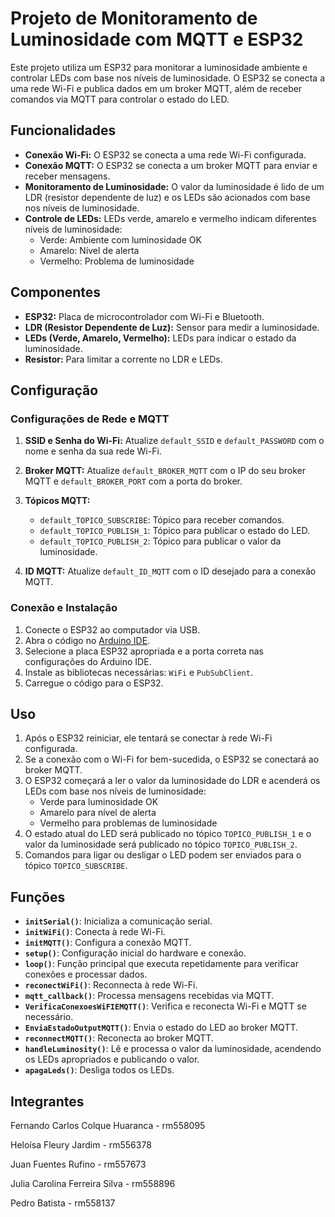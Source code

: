 # Projeto de Monitoramento de Luminosidade com MQTT e ESP32

Este projeto utiliza um ESP32 para monitorar a luminosidade ambiente e controlar LEDs com base nos níveis de luminosidade. O ESP32 se conecta a uma rede Wi-Fi e publica dados em um broker MQTT, além de receber comandos via MQTT para controlar o estado do LED.

## Funcionalidades

- **Conexão Wi-Fi:** O ESP32 se conecta a uma rede Wi-Fi configurada.
- **Conexão MQTT:** O ESP32 se conecta a um broker MQTT para enviar e receber mensagens.
- **Monitoramento de Luminosidade:** O valor da luminosidade é lido de um LDR (resistor dependente de luz) e os LEDs são acionados com base nos níveis de luminosidade.
- **Controle de LEDs:** LEDs verde, amarelo e vermelho indicam diferentes níveis de luminosidade:
  - Verde: Ambiente com luminosidade OK
  - Amarelo: Nível de alerta
  - Vermelho: Problema de luminosidade

## Componentes

- **ESP32:** Placa de microcontrolador com Wi-Fi e Bluetooth.
- **LDR (Resistor Dependente de Luz):** Sensor para medir a luminosidade.
- **LEDs (Verde, Amarelo, Vermelho):** LEDs para indicar o estado da luminosidade.
- **Resistor:** Para limitar a corrente no LDR e LEDs.

## Configuração

### Configurações de Rede e MQTT

1. **SSID e Senha do Wi-Fi:**
   Atualize `default_SSID` e `default_PASSWORD` com o nome e senha da sua rede Wi-Fi.

2. **Broker MQTT:**
   Atualize `default_BROKER_MQTT` com o IP do seu broker MQTT e `default_BROKER_PORT` com a porta do broker.

3. **Tópicos MQTT:**
   - `default_TOPICO_SUBSCRIBE`: Tópico para receber comandos.
   - `default_TOPICO_PUBLISH_1`: Tópico para publicar o estado do LED.
   - `default_TOPICO_PUBLISH_2`: Tópico para publicar o valor da luminosidade.

4. **ID MQTT:**
   Atualize `default_ID_MQTT` com o ID desejado para a conexão MQTT.

### Conexão e Instalação

1. Conecte o ESP32 ao computador via USB.
2. Abra o código no [Arduino IDE](https://www.arduino.cc/en/software).
3. Selecione a placa ESP32 apropriada e a porta correta nas configurações do Arduino IDE.
4. Instale as bibliotecas necessárias: `WiFi` e `PubSubClient`.
5. Carregue o código para o ESP32.

## Uso

1. Após o ESP32 reiniciar, ele tentará se conectar à rede Wi-Fi configurada.
2. Se a conexão com o Wi-Fi for bem-sucedida, o ESP32 se conectará ao broker MQTT.
3. O ESP32 começará a ler o valor da luminosidade do LDR e acenderá os LEDs com base nos níveis de luminosidade:
   - Verde para luminosidade OK
   - Amarelo para nível de alerta
   - Vermelho para problemas de luminosidade
4. O estado atual do LED será publicado no tópico `TOPICO_PUBLISH_1` e o valor da luminosidade será publicado no tópico `TOPICO_PUBLISH_2`.
5. Comandos para ligar ou desligar o LED podem ser enviados para o tópico `TOPICO_SUBSCRIBE`.

## Funções

- **`initSerial()`**: Inicializa a comunicação serial.
- **`initWiFi()`**: Conecta à rede Wi-Fi.
- **`initMQTT()`**: Configura a conexão MQTT.
- **`setup()`**: Configuração inicial do hardware e conexão.
- **`loop()`**: Função principal que executa repetidamente para verificar conexões e processar dados.
- **`reconectWiFi()`**: Reconnecta à rede Wi-Fi.
- **`mqtt_callback()`**: Processa mensagens recebidas via MQTT.
- **`VerificaConexoesWiFIEMQTT()`**: Verifica e reconecta Wi-Fi e MQTT se necessário.
- **`EnviaEstadoOutputMQTT()`**: Envia o estado do LED ao broker MQTT.
- **`reconnectMQTT()`**: Reconecta ao broker MQTT.
- **`handleLuminosity()`**: Lê e processa o valor da luminosidade, acendendo os LEDs apropriados e publicando o valor.
- **`apagaLeds()`**: Desliga todos os LEDs.

## Integrantes

Fernando Carlos Colque Huaranca - rm558095

Heloísa Fleury Jardim - rm556378

Juan Fuentes Rufino - rm557673

Julia Carolina Ferreira Silva - rm558896

Pedro Batista - rm558137